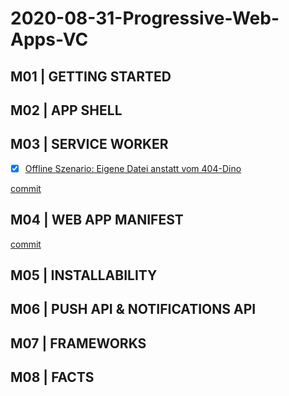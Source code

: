 # 2020-08-31-Progressive-Web-Apps-VC

## M01 | GETTING STARTED

## M02 | APP SHELL

## M03 | SERVICE WORKER

- [x] [Offline Szenario: Eigene Datei anstatt vom 404-Dino](VADZIM/lab-todos/public/service-worker.js)

[commit](https://github.com/ppedvAG/2020-08-31-Progressive-Web-Apps-VC/commit/47a6cabebb3324bb1fce9743ea03caaeb4dc4485)

## M04 | WEB APP MANIFEST

[commit](https://github.com/ppedvAG/2020-08-31-Progressive-Web-Apps-VC/commit/5dff266019eed00228f5bc9ec63db780e6b37867)

<!-- https://github.com/ppedvAG/2020-08-31-Progressive-Web-Apps-VC/commit/9e052f39907932a57d72b5ea99aa4503ea3ee74c -->

## M05 | INSTALLABILITY

## M06 | PUSH API & NOTIFICATIONS API

## M07 | FRAMEWORKS

## M08 | FACTS
